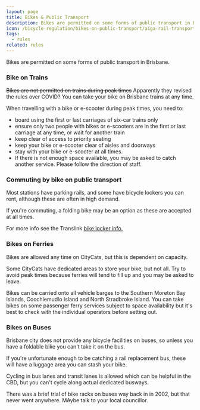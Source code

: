 ```yaml
---
layout: page
title: Bikes & Public Transport
description: Bikes are permitted on some forms of public transport in Brisbane. Find out when, where and the details about bikes on buses, trains, and ferries.
icon: /bicycle-regulation/bikes-on-public-transport/aiga-rail-transportation.svg
tags:
  - rules
related: rules
---
```


Bikes are permitted on some forms of public transport in Brisbane.

<h3>Bike on Trains</h3>
<strike>Bikes are not permitted on trains during peak times</strike>
Apparently they revised the rules over COVID?
You can take your bike on Brisbane trains at any time.

When travelling with a bike or e-scooter during peak times, you need to:

<ul>
<li>board using the first or last carriages of six-car trains only</li>
<li>ensure only two people with bikes or e-scooters are in the first or last carriage at any time, or wait for another train</li>
<li>keep clear of access to priority seating</li>
<li>keep your bike or e-scooter clear of aisles and doorways</li>
<li>stay with your bike or e-scooter at all times.</li>
<li>If there is not enough space available, you may be asked to catch another service. Please follow the direction of staff.</li>
</ul>

<h3>Commuting by bike on public transport</h3>
Most stations have parking rails, and some have bicycle lockers you can rent, although these are often in high demand.

If you're commuting, a folding bike may be an option as these are accepted at all times.

For more info see the Translink <a href="https://translink.com.au/travel-with-us/cycling-and-walking">bike locker info.</a>

<h3>Bikes on Ferries</h3>
Bikes are allowed any time on CityCats, but this is dependent on capacity.

Some CityCats have dedicated areas to store your bike, but not all. Try to avoid peak times because ferries will tend to fill up and you may be asked to leave.

Bikes can be carried onto all vehicle barges to the Southern Moreton Bay Islands, Coochiemudlo Island and North Stradbroke Island. You can take bikes on some passenger ferry services subject to space availability but it's best to check with the individual operators before setting out.

<h3>Bikes on Buses</h3>
Brisbane city does not provide any bicycle facilities on buses, so unless you have a foldable bike you can't take it on the bus.

If you're unfortunate enough to be catching a rail replacement bus, these will have a luggage area you can stash your bike.

Cycling in bus lanes and transit lanes is allowed which can be helpful in the CBD, but you can't cycle along actual dedicated busways.

There was a brief trial of bike racks on buses way back in in 2002, but that never went anywhere. MAybe talk to your local councillor.
